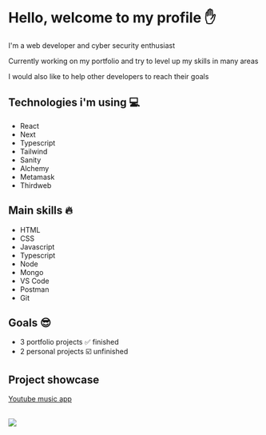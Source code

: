 # Hello, welcome to my profile ✋

I'm a web developer and cyber security enthusiast

Currently working on my portfolio and try to level up my skills in many areas

I would also like to help other developers to reach their goals

## Technologies i'm using 💻
* React
* Next
* Typescript
* Tailwind
* Sanity
* Alchemy
* Metamask
* Thirdweb

## Main skills 🔥
* HTML
* CSS
* Javascript
* Typescript
* Node
* Mongo
* VS Code
* Postman
* Git

## Goals 😎
- 3 portfolio projects ✅ finished
- 2 personal projects ☑️ unfinished

## Project showcase
[Youtube music app](https://github.com/pakavi/youtube-music-app)

<br />
<img src = "https://github-readme-stats.vercel.app/api/top-langs/?username=pakavi&layout=dev">
